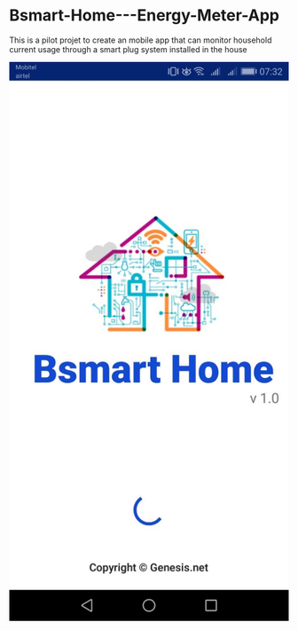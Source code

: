 # Bsmart-Home---Energy-Meter-App

This is a pilot projet to create an mobile app that can monitor household current usage through  a smart plug system installed in the house

![](Images/Loading_Screen.jpg?v=4&s=20)


